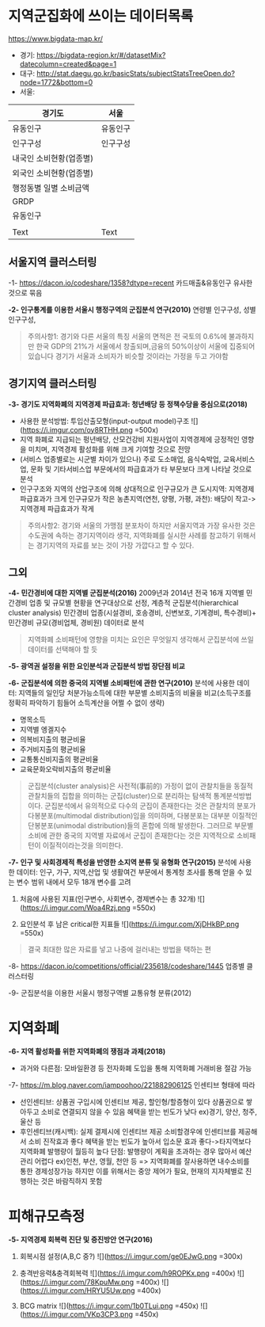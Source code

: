 # 지역군집화에 쓰이는 데이터목록

https://www.bigdata-map.kr/
- 경기: https://bigdata-region.kr/#/datasetMix?datecolumn=created&page=1
- 대구: http://stat.daegu.go.kr/basicStats/subjectStatsTreeOpen.do?node=1772&bottom=0
- 서울:

| 경기도                  | 서울     |
| ----------------------- | -------- |
| 유동인구                | 유동인구 |
| 인구구성                | 인구구성 |
| 내국인 소비현황(업종별) |          |
| 외국인 소비현황(업종별) |          |
| 행정동별 일별 소비금액                        |          |
| GRDP                    |          |
| 유동인구                |          |
|                         |          |
| Text                    | Text     |



## 서울지역 클러스터링
-1-
https://dacon.io/codeshare/1358?dtype=recent
카드매출&유동인구 유사한것으로 묶음

**-2-
인구통계를 이용한 서울시 행정구역의 군집분석 연구(2010)**
연령별 인구구성, 성별 인구구성, 
> 주의사항1: 경기와 다른 서울의 특징
> 서울의 면적은 전 국토의 0.6%에 불과하지만 한국 GDP의 21%가 서울에서 창출되며,금융의 50%이상이 서울에 집중되어 있습니다
> 경기가 서울과 소비자가 비슷할 것이라는 가정을 두고 가야함


## 경기지역 클러스터링
**-3-
경기도 지역화폐의 지역경제 파급효과: 청년배당 등 정책수당을 중심으로(2018)**
- 사용한 분석방법: 투입산출모형(input-output model)구조
  ![](https://i.imgur.com/oy8RTHH.png =500x)
- 지역 화폐로 지급되는 펑년배당, 산모건강비 지원사업이 지역경제에 긍정적인 영향을 미치며, 지역경제 활성화를 위해 크게 기여할 것으로 전망
- (서비스 업종별로는 시군별 차이가 있으나) 주로 도소매업, 음식숙박업, 교육서비스업, 문화 및 기타서비스업 부문에서의 파급효과가 타 부문보다 크게 나타날 것으로 분석
- 인구구조와 지역의 산업구조에 의해 
  상대적으로 인구규모가 큰 도시지역: 지역경제 파급효과가 크게
  인구규모가 작은 농촌지역(연천, 양평, 가평, 과천): 배당이 작고->지역경제 파급효과가 작게
> 주의사항2: 경기와 서울의 가맹점 분포차이
> 하지만 서울지역과 가장 유사한 것은 수도권에 속하는 경기지역이라 생각, 지역화폐를 실시한 사례를 참고하기 위해서는 경기지역의 자료를 보는 것이 가장 가깝다고 할 수 있다.



## 그외
**-4-
민간경비에 대한 지역별 군집분석(2016)**
2009년과 2014년 전국 16개 지역별 민간경비 업종 및 규모별 현황을 연구대상으로 선정, 계층적 군집분석(hierarchical cluster analysis)
민간경비 업종(시설경비, 호송경비, 신변보호, 기계경비, 특수경비)+ 민간경비 규모(경비업체, 경비원) 데이터로 분석
> 지역화폐 소비패턴에 영향을 미치는 요인은 무엇일지 생각해서 군집분석에 쓰일 데이터를 선택해야 할 듯
> 
**-5-
광역권 설정을 위한 요인분석과 군집분석 방법 장단점 비교**

**-6-
군집분석에 의한 중국의 지역별 소비패턴에 관한 연구(2010)**
분석에 사용한 데이터: 지역들의 일인당 처분가능소득에 대한 부문별 소비지출의 비율을 비교(소득구조를 정확히 파악하기 힘들어 소득계산을 어쩔 수 없이 생략)
- 명목소득
- 지역별 엥겔지수
- 의복비지출의 평균비율
- 주거비지출의 평균비율
- 교통통신비지출의 평균비율
- 교육문화오락비지출의 평균비율
> 군집분석(cluster analysis)은 사전적(事前的) 가정이 없이 관찰치들을 동질적 관찰치들의 집합을 의미하는 군집(cluster)으로 분리하는 탐색적 통계분석방법이다. 군집분석에서 유의적으로 다수의 군집이 존재한다는 것은 관찰치의 분포가 다봉분포(multimodal distribution)임을 의미하며, 다봉분포는 대부분 이질적인 단봉분포(unimodal distribution)들의 혼합에 의해 발생한다.
> 그러므로 부문별 소비에 관한 중국의 지역별 자료에서 군집이 존재한다는 것은 지역적으로 소비패턴이 이질적이라는것을 의미한다.
> 

**-7-
인구 및 사회경제적 특성을 반영한 소지역 분류 및 유형화 연구(2015)**
분석에 사용한 데이터: 인구, 가구, 지역,산업 및 생활여건 부문에서 통계청 조사를 통해 얻을 수 있는 변수 범위 내에서 모두 18개 변수를 고려
1. 처음에 사용된 지표(인구변수, 사회변수, 경제변수는 총 32개)
![](https://i.imgur.com/Woa4Rzj.png =550x)

2. 요인분석 후 남은 critical한 지표들
![](https://i.imgur.com/XjDHkBP.png =550x)
> 결국 최대한 많은 자료를 넣고 나중에 걸러내는 방법을 택하는 편
> 

-8-
https://dacon.io/competitions/official/235618/codeshare/1445
업종별 클러스터링 

-9-
군집분석을 이용한 서울시 행정구역별 교통유형 분류(2012)
# 지역화폐 
**-6-
지역 활성화를 위한 지역화폐의 쟁점과 과제(2018)**
- 과거와 다른점: 모바일환경 등 전자화폐 도입을 통해 지역화폐 거래비용 절감 가능

-7-
https://m.blog.naver.com/iampoohoo/221882906125
인센티브 형태에 따라
- 선인센티브: 상품권 구입시에 인센티브 제공, 할인형/할증형이 있다
  상품권으로 쌓아두고 소비로 연결되지 않을 수 있음
  혜택을 받는 빈도가 낮다
  ex)경기, 양산, 청주, 울산 등
- 후인센티브(캐시백): 실제 결제시에 인센티브 제공
  소비할경우에 인센티브를 제공해서 소비 진작효과 좋다
  혜택을 받는 빈도가 높아서 입소문 효과 좋다->타지역보다 지역화폐 발행량이 월등히 높다
  단점: 발행량이 계획을 초과하는 경우 많아서 예산관리 어렵다
  ex)인천, 부산, 영월, 천안 등 
=> 지역화폐를 잘사용하면 내수소비를 통한 경제성장가능 하지만 이를 위해서는 중앙 제어가 필요, 현재의 지자체별로 진행하는 것은 바람직하지 못함

# 피해규모측정
**-5- 
지역경제 회복력 진단 및 증진방안 연구(2016)**
1. 회복시점 설정(A,B,C 중?)
![](https://i.imgur.com/ge0EJwG.png =300x)

2. 충격반응력&충격회복력
![](https://i.imgur.com/h9ROPKx.png =400x)
![](https://i.imgur.com/78KpuMw.png =400x)
![](https://i.imgur.com/HRYU5Uw.png =400x)

3. BCG matrix
![](https://i.imgur.com/1b0TLui.png =450x)
![](https://i.imgur.com/VKp3CP3.png =450x)


